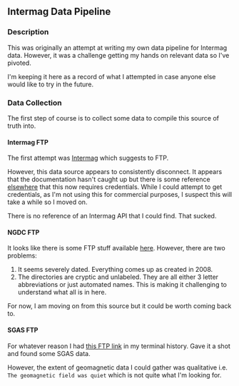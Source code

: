 ## Intermag Data Pipeline

### Description

This was originally an attempt at writing my own data pipeline for Intermag data. However, it was a challenge getting my hands on relevant data so I've pivoted.

I'm keeping it here as a record of what I attempted in case anyone else would like to try in the future.

### Data Collection

The first step of course is to collect some data to compile this source of truth into. 

#### Intermag FTP

The first attempt was [Intermag](https://intermagnet.org/faq/02.how-do-I-get-realtime-data.html) which suggests to FTP. 

However, this data source appears to consistently disconnect. It appears that the documentation hasn't caught up but there is some reference [elsewhere](https://intermagnet.org/meetings/2023May-Sopron/INTERMAGNETMeetingMinutes-SopronMay2023-Public.pdf) that this now requires credentials. While I could attempt to get credentials, as I'm not using this for commercial purposes, I suspect this will take a while so I moved on.

There is no reference of an Intermag API that I could find. That sucked. 

#### NGDC FTP

It looks like there is some FTP stuff available [here](ftp://ftp.ngdc.noaa.gov/wdc/geomagnetism/data/observatories/definitive). However, there are two problems:

1. It seems severely dated. Everything comes up as created in 2008.
2. The directories are cryptic and unlabeled. They are all either 3 letter abbreviations or just automated names. This is making it challenging to understand what all is in here.

For now, I am moving on from this source but it could be worth coming back to.

#### SGAS FTP

For whatever reason I had [this FTP link](ftp.swpc.noaa.gov/pub/warehouse) in my terminal history. Gave it a shot and found some SGAS data.

However, the extent of geomagnetic data I could gather was qualitative i.e. `The geomagnetic field was quiet` which is not quite what I'm looking for. 


